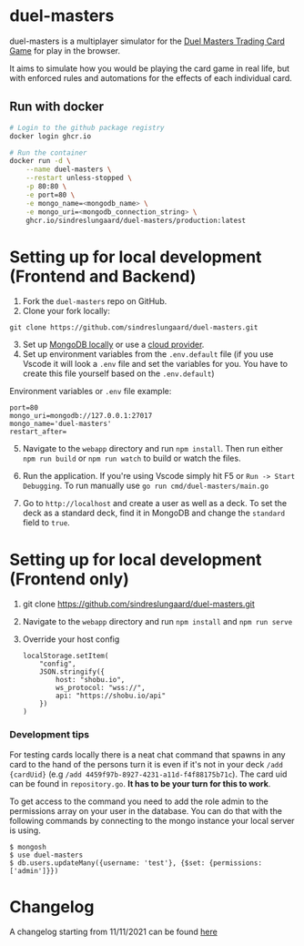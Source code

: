 # duel-masters

duel-masters is a multiplayer simulator for the [Duel Masters Trading Card Game](<https://duelmasters.fandom.com/wiki/Duel_Masters_(Card_Game)>) for play in the browser.

It aims to simulate how you would be playing the card game in real life, but with enforced rules and automations for the effects of each individual card.

## Run with docker

```bash
# Login to the github package registry
docker login ghcr.io

# Run the container
docker run -d \
    --name duel-masters \
    --restart unless-stopped \
    -p 80:80 \
    -e port=80 \
    -e mongo_name=<mongodb_name> \
    -e mongo_uri=<mongodb_connection_string> \
    ghcr.io/sindreslungaard/duel-masters/production:latest
```


# Setting up for local development (Frontend and Backend)

1. Fork the `duel-masters` repo on GitHub.
2. Clone your fork locally:
    
```
git clone https://github.com/sindreslungaard/duel-masters.git
```

3. Set up [MongoDB locally](https://www.mongodb.com/try/download/community) or use a [cloud provider](https://www.mongodb.com/atlas/database).
4. Set up environment variables from the `.env.default` file (if you use Vscode it will look a `.env` file and set the variables for you. You have to create this file yourself based on the `.env.default`)

Environment variables or `.env` file example:
```
port=80
mongo_uri=mongodb://127.0.0.1:27017
mongo_name='duel-masters'
restart_after=
```


5. Navigate to the `webapp` directory and run `npm install`. Then run either `npm run build` or `npm run watch` to build or watch the files.

6. Run the application. If you're using Vscode simply hit F5 or `Run -> Start Debugging`. To run manually use `go run cmd/duel-masters/main.go`


7. Go to `http://localhost` and create a user as well as a deck. To set the deck as a standard deck, find it in MongoDB and change the `standard` field to `true`.

# Setting up for local development (Frontend only)

1. git clone https://github.com/sindreslungaard/duel-masters.git

2. Navigate to the `webapp` directory and run `npm install` and `npm run serve`

3. Override your host config
    ``` 
    localStorage.setItem(
        "config", 
        JSON.stringify({ 
            host: "shobu.io", 
            ws_protocol: "wss://", 
            api: "https://shobu.io/api" 
        })
    )
    ```

### Development tips

For testing cards locally there is a neat chat command that spawns in any card to the hand of the persons turn it is even if it's not in your deck `/add {cardUid}` (e.g `/add 4459f97b-8927-4231-a11d-f4f88175b71c`). The card uid can be found in `repository.go`. **It has to be your turn for this to work**.

To get access to the command you need to add the role admin to the permissions array on your user in the database. You can do that with the following commands by connecting to the mongo instance your local server is using.

```
$ mongosh
$ use duel-masters
$ db.users.updateMany({username: 'test'}, {$set: {permissions: ['admin']}})
```


# Changelog
A changelog starting from 11/11/2021 can be found [here](https://github.com/sindreslungaard/duel-masters/blob/master/CHANGELOG.md)